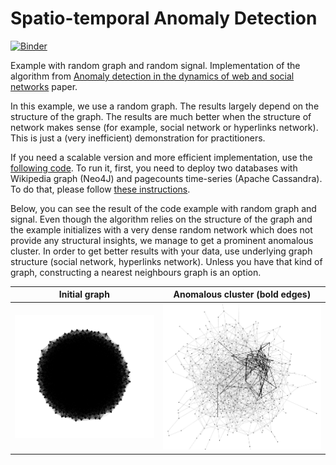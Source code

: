 # Spatio-temporal Anomaly Detection

[![Binder](https://mybinder.org/badge_logo.svg)](https://mybinder.org/v2/gh/mizvol/anomaly-detection/master)

Example with random graph and random signal. Implementation of the algorithm from [Anomaly detection in the dynamics of web and social networks](https://arxiv.org/abs/1901.09688) paper.

In this example, we use a random graph. The results largely depend on the structure of the graph. The results are much better when the structure of network makes sense (for example, social network or hyperlinks network). This is just a (very inefficient) demonstration for practitioners.

If you need a scalable version and more efficient implementation, use the [following code](https://github.com/epfl-lts2/sparkwiki/blob/master/src/main/scala/ch/epfl/lts2/wikipedia/PeakFinder.scala). To run it, first, you need to deploy two databases with Wikipedia graph (Neo4J) and pagecounts time-series (Apache Cassandra). To do that, please follow [these instructions](https://github.com/epfl-lts2/sparkwiki/tree/master/helpers).

Below, you can see the result of the code example with random graph and signal. Even though the algorithm relies on the structure of the graph and the example initializes with a very dense random network which does not provide any structural insights, we manage to get a prominent anomalous cluster. In order to get better results with your data, use underlying graph structure (social network, hyperlinks network). Unless you have that kind of graph, constructing a nearest neighbours graph is an option.




Initial graph            |  Anomalous cluster (bold edges)
:-------------------------:|:-------------------------:
![init](https://raw.githubusercontent.com/mizvol/anomaly-detection/master/img/initial.png)  |  ![learned](https://raw.githubusercontent.com/mizvol/anomaly-detection/master/img/learned.png)
